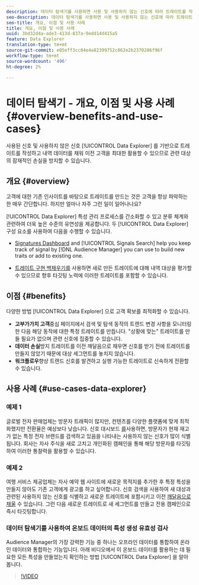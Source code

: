 ```yaml
---
description: 데이터 탐색기를 사용하면 사용 및 사용하지 않는 신호에 따라 트레이트를 작성하고 내역 데이터를 채워 이전 고객을 최대한 활용할 수 있으므로 관련 대상의 잠재적인 손실을 방지할 수 있습니다.
seo-description: 데이터 탐색기를 사용하면 사용 및 사용하지 않는 신호에 따라 트레이트를 작성하고 내역 데이터를 채워 이전 고객을 최대한 활용할 수 있으므로 관련 대상의 잠재적인 손실을 방지할 수 있습니다.
seo-title: 개요, 이점 및 사용 사례
title: 개요, 이점 및 사용 사례
uuid: 3bd32d4a-ade3-413d-837a-9edd14d415a5
feature: Data Explorer
translation-type: tm+mt
source-git-commit: e05eff3cc04e4a82399752c862e2b2370286f96f
workflow-type: tm+mt
source-wordcount: '496'
ht-degree: 2%

---
```



# 데이터 탐색기 - 개요, 이점 및 사용 사례 {#overview-benefits-and-use-cases}

사용된 신호 및 사용하지 않은 신호 [!UICONTROL Data Explorer] 를 기반으로 트레이트를 작성하고 내역 데이터를 채워 이전 고객을 최대한 활용할 수 있으므로 관련 대상의 잠재적인 손실을 방지할 수 있습니다.

## 개요 {#overview}

고객에 대한 기존 인사이트를 바탕으로 트레이트를 만드는 것은 고객을 항상 파악하는 한 매우 간단합니다. 하지만 얼마나 자주 그런 일이 일어나나요?

[!UICONTROL Data Explorer] 특성 관리 프로세스를 간소화할 수 있고 분류 체계와 관련하여 더욱 높은 수준의 유연성을 제공합니다. 두 [!UICONTROL Data Explorer] 구성 요소를 사용하여 다음을 수행할 수 있습니다.

* [Signatures Dashboard](../../features/data-explorer/data-explorer-signals-dashboard.md) and [!UICONTROL Signals Search] help you keep track of signal by [!DNL Audience Manager] you can use to build new traits or add to existing one.

* [트레이트 구현 백채우기를](../../features/data-explorer/data-explorer-trait-backfill.md) 사용하면 새로 만든 트레이트에 대해 내역 대상을 평가할 수 있으므로 향후 타깃팅 노력에 이러한 트레이트를 포함할 수 있습니다.

## 이점 {#benefits}

다양한 방법 [!UICONTROL Data Explorer] 으로 고객 확보를 최적화할 수 있습니다.

* **고부가가치 고객**&#x200B;중심 페이지에서 검색 및 탐색 동작의 트렌드 변경 사항을 모니터링한 다음 해당 동작에 대한 특정 트레이트를 만듭니다. &quot;상황에 맞는&quot; 트레이트를 만들 필요가 없으며 관련 신호에 집중할 수 있습니다.
* **데이터 손실**&#x200B;방지 트레이트를 이전 깨달음으로 채우면 신호를 받기 전에 트레이트를 만들지 않았기 때문에 대상 세그먼트를 놓치지 않습니다.
* **워크플로우**&#x200B;향상 트렌드 신호를 발견하고 실행 가능한 트레이트로 신속하게 전환할 수 있습니다.

## 사용 사례 {#use-cases-data-explorer}

### 예제 1

글로벌 전자 판매업체는 방문자 트래픽이 많지만, 컨텐츠를 다양한 플랫폼에 맞게 최적화했지만 전환율은 예상보다 낮습니다. 신호 대시보드 [를](../../features/data-explorer/data-explorer-signals-dashboard.md)사용하면, 방문자가 현재 재고가 없는 특정 전자 브랜드를 검색하고 있음을 나타내는 사용하지 않는 신호가 많이 식별됩니다. 회사는 자사 주식을 새로 고치고 개인화된 캠페인을 통해 해당 방문자를 타깃팅하여 이러한 통찰력을 활용할 수 있습니다.

### 예제 2

여행 서비스 제공업체는 자사 예약 웹 사이트에 새로운 목적지를 추가한 후 특정 특성을 만들지 않아도 기존 고객에게 광고를 하고 싶어합니다. 신호 검색을 사용하여 새 대상과 관련된 사용하지 않는 신호를 식별하고 새로운 트레이트에 포함시키고 이전 [깨달음으로 채울](../../features/data-explorer/data-explorer-trait-backfill.md) 수 있습니다. 그런 다음 새로운 트레이트로 새 세그먼트를 만들고 전용 캠페인으로 즉시 타깃팅합니다.

### 데이터 탐색기를 사용하여 온보드 데이터의 특성 생성 유효성 검사

Audience Manager의 가장 강력한 기능 중 하나는 오프라인 데이터를 통합하여 온라인 데이터와 통합하는 기능입니다. 아래 비디오에서 이 온보드 데이터를 활용하는 데 필요한 모든 특성을 만들었는지 확인하는 방법 [!UICONTROL Data Explorer] 을 알아봅니다.

>[!VIDEO](https://video.tv.adobe.com/v/25149/)
